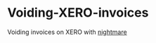 # Voiding-XERO-invoices
Voiding invoices on XERO with [nightmare](https://github.com/segmentio/nightmare)
